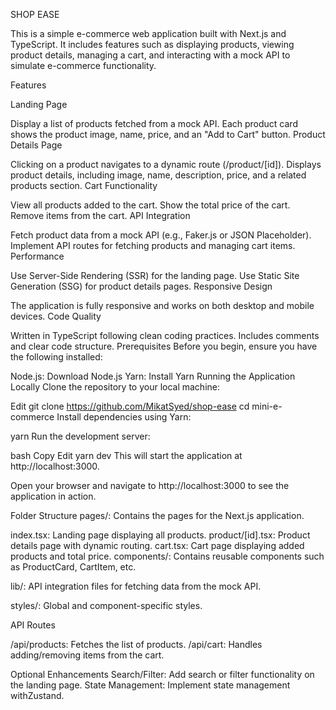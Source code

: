 SHOP EASE

This is a simple e-commerce web application built with Next.js and TypeScript. It includes features such as displaying products, viewing product details, managing a cart, and interacting with a mock API to simulate e-commerce functionality.

Features

Landing Page

Display a list of products fetched from a mock API.
Each product card shows the product image, name, price, and an "Add to Cart" button.
Product Details Page

Clicking on a product navigates to a dynamic route (/product/[id]).
Displays product details, including image, name, description, price, and a related products section.
Cart Functionality

View all products added to the cart.
Show the total price of the cart.
Remove items from the cart.
API Integration

Fetch product data from a mock API (e.g., Faker.js or JSON Placeholder).
Implement API routes for fetching products and managing cart items.
Performance

Use Server-Side Rendering (SSR) for the landing page.
Use Static Site Generation (SSG) for product details pages.
Responsive Design

The application is fully responsive and works on both desktop and mobile devices.
Code Quality

Written in TypeScript following clean coding practices.
Includes comments and clear code structure.
Prerequisites
Before you begin, ensure you have the following installed:

Node.js: Download Node.js
Yarn: Install Yarn
Running the Application Locally
Clone the repository to your local machine:


Edit
git clone https://github.com/MikatSyed/shop-ease
cd mini-e-commerce
Install dependencies using Yarn:


yarn
Run the development server:

bash
Copy
Edit
yarn dev
This will start the application at http://localhost:3000.

Open your browser and navigate to http://localhost:3000 to see the application in action.

Folder Structure
pages/: Contains the pages for the Next.js application.

index.tsx: Landing page displaying all products.
product/[id].tsx: Product details page with dynamic routing.
cart.tsx: Cart page displaying added products and total price.
components/: Contains reusable components such as ProductCard, CartItem, etc.

lib/: API integration files for fetching data from the mock API.

styles/: Global and component-specific styles.

API Routes

/api/products: Fetches the list of products.
/api/cart: Handles adding/removing items from the cart.

Optional Enhancements
Search/Filter: Add search or filter functionality on the landing page.
State Management: Implement state management withZustand.

